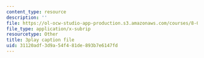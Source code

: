 ```yaml
---
content_type: resource
description: ''
file: https://ol-ocw-studio-app-production.s3.amazonaws.com/courses/8-05-quantum-physics-ii-fall-2013/31120adf3d9a54f481de893b7e6147fd_JjoqYkq4J6k.vtt
file_type: application/x-subrip
resourcetype: Other
title: 3play caption file
uid: 31120adf-3d9a-54f4-81de-893b7e6147fd
---
```

